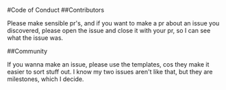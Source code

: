 #Code of Conduct
##Contributors

Please make sensible pr's, and if you want to make a pr about an issue you discovered, please open the issue and close it with your pr, so I can see what the issue was.

##Community

If you wanna make an issue, please use the templates, cos they make it easier to sort stuff out.
I know my two issues aren't like that, but they are milestones, which I decide.
